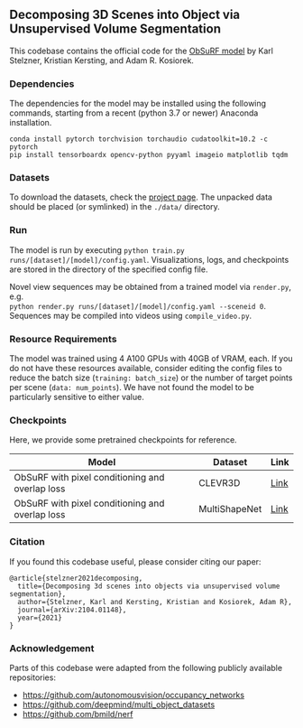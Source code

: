 ## Decomposing 3D Scenes into Object via Unsupervised Volume Segmentation

This codebase contains the official code for the [ObSuRF model](https://stelzner.github.io/obsurf/) by Karl Stelzner, Kristian Kersting, and Adam R. Kosiorek.

### Dependencies
The dependencies for the model may be installed using the following commands, starting from a recent
(python 3.7 or newer) Anaconda installation.
```
conda install pytorch torchvision torchaudio cudatoolkit=10.2 -c pytorch
pip install tensorboardx opencv-python pyyaml imageio matplotlib tqdm
```

### Datasets
To download the datasets, check the [project page](https://stelzner.github.io/obsurf/). The unpacked data should
be placed (or symlinked) in the `./data/` directory.

### Run
The model is run by executing `python train.py runs/[dataset]/[model]/config.yaml`. Visualizations,
logs, and checkpoints are stored in the directory of the specified config file.

Novel view sequences may be obtained from a trained model via `render.py`, e.g.  
`python render.py runs/[dataset]/[model]/config.yaml --sceneid 0`. Sequences may be compiled into
videos using `compile_video.py`.

### Resource Requirements
The model was trained using 4 A100 GPUs with 40GB of VRAM, each. If you do not have these resources available, consider editing the config files to reduce the batch size (`training: batch_size`) or the number of target points per scene (`data: num_points`). We have not found the model to be particularly sensitive to either value.

### Checkpoints
Here, we provide some pretrained checkpoints for reference. 

| Model | Dataset | Link |
| ---|---|---|
|ObSuRF with pixel conditioning and overlap loss | CLEVR3D | [Link](https://drive.google.com/file/d/1A1PUYw4GoacH59N_pqaz-n1cq_Aa-BKe/view?usp=sharing)
|ObSuRF with pixel conditioning and overlap loss | MultiShapeNet | [Link](https://drive.google.com/file/d/1Yo9T49buQGjFhAzNQ1trf_EYajNLmLYr/view?usp=sharing)



### Citation
If you found this codebase useful, please consider citing our paper:

```
@article{stelzner2021decomposing,
  title={Decomposing 3d scenes into objects via unsupervised volume segmentation},
  author={Stelzner, Karl and Kersting, Kristian and Kosiorek, Adam R},
  journal={arXiv:2104.01148},
  year={2021}
}
```

### Acknowledgement
Parts of this codebase were adapted from the following publicly available repositories:
 * https://github.com/autonomousvision/occupancy_networks
 * https://github.com/deepmind/multi_object_datasets
 * https://github.com/bmild/nerf
